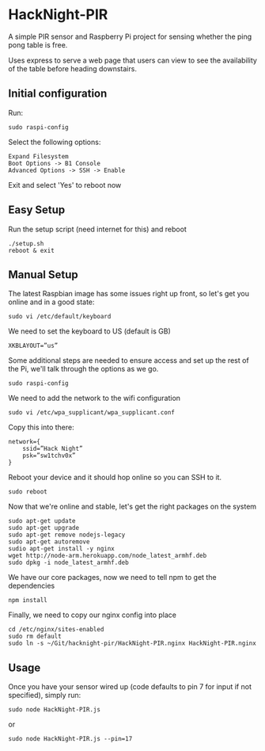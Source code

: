 HackNight-PIR
==========

A simple PIR sensor and Raspberry Pi project for sensing whether the ping pong
table is free.

Uses express to serve a web page that users can view to see the availability of
the table before heading downstairs.

## Initial configuration
Run:
```
sudo raspi-config
```
Select the following options:
```
Expand Filesystem
Boot Options -> B1 Console
Advanced Options -> SSH -> Enable
```
Exit and select 'Yes' to reboot now

## Easy Setup
Run the setup script (need internet for this) and reboot
```
./setup.sh
reboot & exit
```

## Manual Setup
The latest Raspbian image has some issues right up front, so let's get you online
and in a good state:
```
sudo vi /etc/default/keyboard
```
We need to set the keyboard to US (default is GB)
```
XKBLAYOUT=”us”
```
Some additional steps are needed to ensure access and set up the rest of the Pi,
we'll talk through the options as we go.
```
sudo raspi-config
```
We need to add the network to the wifi configuration
```
sudo vi /etc/wpa_supplicant/wpa_supplicant.conf
```
Copy this into there:
```
network={
	ssid=”Hack Night”
	psk=”sw1tchv0x”
}
```
Reboot your device and it should hop online so you can SSH to it.
```
sudo reboot
```

Now that we're online and stable, let's get the right packages on the system
```
sudo apt-get update
sudo apt-get upgrade
sudo apt-get remove nodejs-legacy
sudo apt-get autoremove
sudio apt-get install -y nginx
wget http://node-arm.herokuapp.com/node_latest_armhf.deb
sudo dpkg -i node_latest_armhf.deb
```
We have our core packages, now we need to tell npm to get the dependencies
```
npm install
```
Finally, we need to copy our nginx config into place
```
cd /etc/nginx/sites-enabled
sudo rm default
sudo ln -s ~/Git/hacknight-pir/HackNight-PIR.nginx HackNight-PIR.nginx
```

## Usage
Once you have your sensor wired up (code defaults to pin 7 for input if not specified), simply run:
```
sudo node HackNight-PIR.js
```
or
```
sudo node HackNight-PIR.js --pin=17
```


